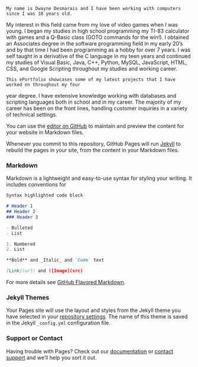 	My name is Dwayne Desmarais and I have been working with computers since I was 10 years old.  
My interest in this field came from my love of video games when I was young.  I began my studies 
in high school programming my TI-83 calculator with games and a Q-Basic class (GOTO commands for 
the win!).  I obtained an Associates degree in the software programming field in my early 20’s 
and by that time I had been programming as a hobby for over 7 years.  I was self taught in a 
derivative of the C language in my teen years and continued my studies of Visual Basic, Java, C++, 
Python, MySQL, JavaScript, HTML, CSS, and Google Scripting throughout my studies and working career.

	This ePortfolio showcases some of my latest projects that I have worked on throughout my four 
year degree.  I have extensive knowledge working with databases and scripting languages both in school
and in my career.  The majority of my career has been on the front lines, handling customer inquiries
in a variety of technical settings.


You can use the [editor on GitHub](https://github.com/dwayne-desmarais/dwayne-desmarais.github.io/edit/main/index.md) to maintain and preview the content for your website in Markdown files.

Whenever you commit to this repository, GitHub Pages will run [Jekyll](https://jekyllrb.com/) to rebuild the pages in your site, from the content in your Markdown files.

### Markdown

Markdown is a lightweight and easy-to-use syntax for styling your writing. It includes conventions for

```markdown
Syntax highlighted code block

# Header 1
## Header 2
### Header 3

- Bulleted
- List

1. Numbered
2. List

**Bold** and _Italic_ and `Code` text

[Link](url) and ![Image](src)
```

For more details see [GitHub Flavored Markdown](https://guides.github.com/features/mastering-markdown/).

### Jekyll Themes

Your Pages site will use the layout and styles from the Jekyll theme you have selected in your [repository settings](https://github.com/dwayne-desmarais/dwayne-desmarais.github.io/settings). The name of this theme is saved in the Jekyll `_config.yml` configuration file.

### Support or Contact

Having trouble with Pages? Check out our [documentation](https://docs.github.com/categories/github-pages-basics/) or [contact support](https://github.com/contact) and we’ll help you sort it out.
